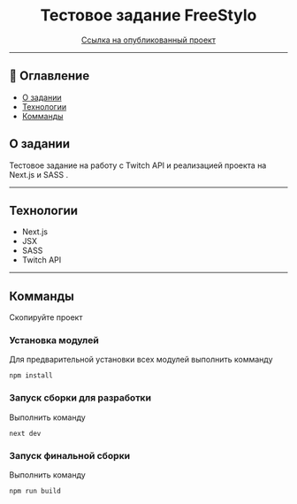 <h1 align="center">Тестовое задание FreeStylo</h1>

<div align="center">
<a href="#">Ссылка на опубликованный проект</a>
</div>

---
## 📝 Оглавление

- [О задании](#about)
- [Технологии](#getting_started)
- [Комманды](#deployment)



## О задании <a name = "about"></a>

Тестовое задание на работу с Twitch API и реализацией проекта на Next.js и SASS .

---
##  Технологии <a name = "getting_started"></a>

* Next.js
* JSX
* SASS
* Twitch API
---
## Комманды

Скопируйте проект


### **Установка модулей**

Для предварительной установки всех модулей выполнить комманду

```
npm install
```

### **Запуск сборки для разработки**

Выполнить команду

```
next dev
```

### **Запуск финальной сборки**

Выполнить команду

```
npm run build
```